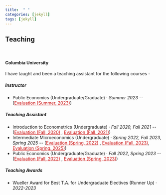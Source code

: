 ```yaml
---
title:  " "
categories: [jekyll]
tags: [jekyll]
---
```

<h2 id="teaching"><strong>Teaching</strong></h2>
<br>
<h4 id="columbia-university"><strong>Columbia University</strong></h4>
<p>I have taught and been a teaching assistant for the following courses - </p>

<h5 id="instructor"><strong>Instructor</strong></h5>
<ul>
  <li>Public Economics (Undergraduate/Graduate) &middot; <em>Summer 2023</em> -- (<a href="{{ site.baseurl }}/files/teaching_summer2023.pdf" style="color:#cc0e0e;" target="_blank">Evaluation (Summer, 2023)</a>)</li>
</ul>

<h5 id="undergrad"><strong>Teaching Assistant</strong></h5>
<ul>
  <li>Introduction to Econometrics (Undergraduate) &middot; <em>Fall 2020, Fall 2021</em> -- (<a href="{{ site.baseurl }}/files/teaching_fall2020.pdf" style="color:#cc0e0e;" target="_blank">Evaluation (Fall, 2020)</a> , <a href="{{ site.baseurl }}/files/teaching_fall2021.pdf" style="color:#cc0e0e;" target="_blank">Evaluation (Fall, 2021)</a>)</li>
  <li>Intermediate Microeconomics (Undergraduate) &middot; <em>Spring 2022, Fall 2023, Spring 2025</em> -- (<a href="{{ site.baseurl }}/files/teaching_spring2022.pdf" style="color:#cc0e0e;" target="_blank">Evaluation (Spring, 2022)</a> , <a href="{{ site.baseurl }}/files/teaching_fall2023.pdf" style="color:#cc0e0e;" target="_blank">Evaluation (Fall, 2023)</a>, <a href="{{ site.baseurl }}/files/teaching_spring2025.pdf" style="color:#cc0e0e;" target="_blank">Evaluation (Spring, 2025)</a>)</li>
  <li>Public Economics (Undergraduate/Graduate) &middot; <em>Fall 2022, Spring 2023</em> -- (<a href="{{ site.baseurl }}/files/teaching_fall2022.pdf" style="color:#cc0e0e;" target="_blank">Evaluation (Fall, 2022)</a> , <a href="{{ site.baseurl }}/files/teaching_spring2023.pdf" style="color:#cc0e0e;" target="_blank">Evaluation (Spring, 2023)</a>)</li>
</ul>


<h5 id="columbia-university"><strong>Teaching Awards</strong></h5>
<ul>
 <li> Wueller Award for Best T.A. for Undergraduate Electives (Runner Up) &middot; <em>2022-2023</em> </li>
</ul>